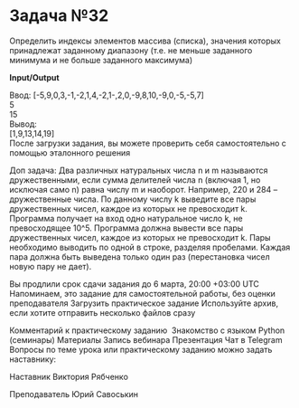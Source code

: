 # Задача №32

Определить индексы элементов массива (списка), значения которых принадлежат заданному диапазону (т.е. не меньше заданного минимума и не больше заданного максимума)

**Input/Output**

Ввод:
[-5,9,0,3,-1,-2,1,4,-2,1-,2,0,-9,8,10,-9,0,-5,-5,7]    
5    
15  
Вывод:                                            
[1,9,13,14,19]   
После загрузки задания, вы можете проверить себя самостоятельно с помощью эталонного решения

Доп задача:
Два различных натуральных числа n и m называются дружественными, если сумма делителей числа n (включая 1, но исключая само n) равна числу m и наоборот. Например, 220 и 284 – дружественные числа. По данному числу k выведите все пары дружественных чисел, каждое из которых не превосходит k. Программа получает на вход одно натуральное число k, не превосходящее 10^5. Программа должна вывести  все пары дружественных чисел, каждое из которых не превосходит k. Пары необходимо выводить по одной в строке, разделяя пробелами. Каждая пара должна быть выведена только один раз (перестановка чисел новую пару не дает).

Вы продлили срок сдачи задания до 6 марта, 20:00 +03:00 UTC
Напоминаем, это задание для самостоятельной работы, без оценки преподавателя
Загрузить практическое задание
Используйте архив, если хотите отправить несколько файлов сразу

Комментарий к практическому заданию
​
Знакомство с языком Python (семинары)
Материалы
Запись вебинара
Презентация
Чат в Telegram
Вопросы по теме урока или практическому заданию можно задать наставнику:

Наставник
Виктория Рябченко

Преподаватель
Юрий Савоськин